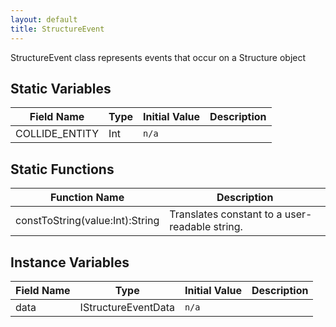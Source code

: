 ```yaml
---
layout: default
title: StructureEvent
---
```


StructureEvent class represents events that occur on a Structure object

## Static Variables

| Field Name | Type | Initial Value | Description |
| ------------ | ------ | --------------- | ------------- |
| COLLIDE_ENTITY | Int | `n/a` |  |


## Static Functions

| Function Name | Description |
| --------------- | ------------- |
| constToString(value:Int):String | Translates constant to a user-readable string. |


## Instance Variables

| Field Name | Type | Initial Value | Description |
| ------------ | ------ | --------------- | ------------- |
| data | IStructureEventData | `n/a` |  |
